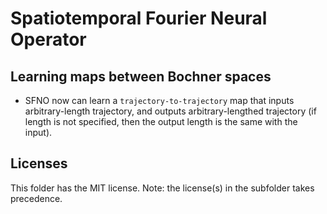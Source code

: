 # Spatiotemporal Fourier Neural Operator

## Learning maps between Bochner spaces
- SFNO now can learn a `trajectory-to-trajectory` map that inputs arbitrary-length trajectory, and outputs arbitrary-lengthed trajectory (if length is not specified, then the output length is the same with the input).


## Licenses
This folder has the MIT license. Note: the license(s) in the subfolder takes precedence.
